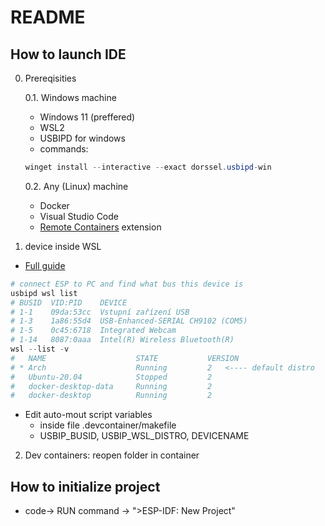# README

## How to launch IDE

0. Prereqisities 

    0.1. Windows machine
    - Windows 11 (preffered)
    - WSL2
    - USBIPD for windows
    - commands: 
    ```POWERSHELL
    winget install --interactive --exact dorssel.usbipd-win
    ```
    
    0.2. Any (Linux) machine
    - Docker
    - Visual Studio Code
    - [Remote Containers](https://marketplace.visualstudio.com/items?itemName=ms-vscode-remote.remote-containers) extension

1. device inside WSL

- [Full guide](https://learn.microsoft.com/en-us/windows/wsl/connect-usb)
```POWERSHELL
# connect ESP to PC and find what bus this device is
usbipd wsl list
# BUSID  VID:PID    DEVICE                                                        STATE
# 1-1    09da:53cc  Vstupní zařízení USB                                          Not attached
# 1-3    1a86:55d4  USB-Enhanced-SERIAL CH9102 (COM5)                             Not attached  <---- this one BUSID (1-3)
# 1-5    0c45:6718  Integrated Webcam                                             Not attached
# 1-14   8087:0aaa  Intel(R) Wireless Bluetooth(R)                                Not attached
wsl --list -v
#   NAME                    STATE           VERSION
# * Arch                    Running         2   <---- default distro
#   Ubuntu-20.04            Stopped         2
#   docker-desktop-data     Running         2
#   docker-desktop          Running         2
```

- Edit auto-mout script variables
    - inside file .devcontainer/makefile
    - USBIP_BUSID, USBIP_WSL_DISTRO, DEVICENAME

2. Dev containers: reopen folder in container


## How to initialize project

- code-> RUN command -> ">ESP-IDF: New Project"
